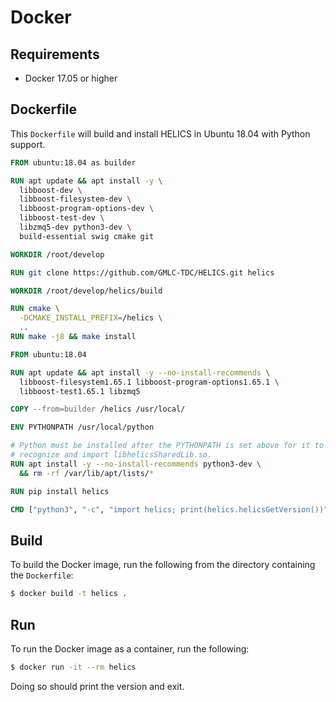 # Docker

## Requirements

- Docker 17.05 or higher

## Dockerfile

This `Dockerfile` will build and install HELICS in Ubuntu 18.04 with
Python support.

```dockerfile
FROM ubuntu:18.04 as builder

RUN apt update && apt install -y \
  libboost-dev \
  libboost-filesystem-dev \
  libboost-program-options-dev \
  libboost-test-dev \
  libzmq5-dev python3-dev \
  build-essential swig cmake git

WORKDIR /root/develop

RUN git clone https://github.com/GMLC-TDC/HELICS.git helics

WORKDIR /root/develop/helics/build

RUN cmake \
  -DCMAKE_INSTALL_PREFIX=/helics \
  ..
RUN make -j8 && make install

FROM ubuntu:18.04

RUN apt update && apt install -y --no-install-recommends \
  libboost-filesystem1.65.1 libboost-program-options1.65.1 \
  libboost-test1.65.1 libzmq5

COPY --from=builder /helics /usr/local/

ENV PYTHONPATH /usr/local/python

# Python must be installed after the PYTHONPATH is set above for it to
# recognize and import libhelicsSharedLib.so.
RUN apt install -y --no-install-recommends python3-dev \
  && rm -rf /var/lib/apt/lists/*

RUN pip install helics

CMD ["python3", "-c", "import helics; print(helics.helicsGetVersion())"]
```

## Build

To build the Docker image, run the following from the directory
containing the `Dockerfile`:

```bash
$ docker build -t helics .
```

## Run

To run the Docker image as a container, run the following:

```bash
$ docker run -it --rm helics
```

Doing so should print the version and exit.
